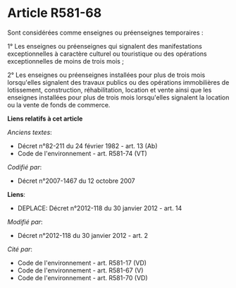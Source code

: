 # Article R581-68

Sont considérées comme enseignes ou préenseignes temporaires :

1° Les enseignes ou préenseignes qui signalent des manifestations exceptionnelles à caractère culturel ou touristique ou des
opérations exceptionnelles de moins de trois mois ;

2° Les enseignes ou préenseignes installées pour plus de trois mois lorsqu'elles signalent des travaux publics ou des
opérations immobilières de lotissement, construction, réhabilitation, location et vente ainsi que les enseignes installées
pour plus de trois mois lorsqu'elles signalent la location ou la vente de fonds de commerce.

**Liens relatifs à cet article**

_Anciens textes_:

  - Décret n°82-211 du 24 février 1982 - art. 13 (Ab)
  - Code de l'environnement - art. R581-74 (VT)

_Codifié par_:

  - Décret n°2007-1467 du 12 octobre 2007

**Liens**:

  - DEPLACE: Décret n°2012-118 du 30 janvier 2012 - art. 14

_Modifié par_:

  - Décret n°2012-118 du 30 janvier 2012 - art. 2

_Cité par_:

  - Code de l'environnement - art. R581-17 (VD)
  - Code de l'environnement - art. R581-67 (V)
  - Code de l'environnement - art. R581-70 (VD)
